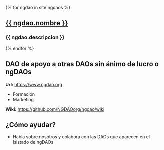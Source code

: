 {% for ngdao in site.ngdaos %}    
        <h2><a href="{{ ngdao.web }}">{{ ngdao.nombre }}</a></h2>
        <h3>{{ ngdao.descripcion }}</h3>
{% endfor %}

## DAO de apoyo a otras DAOs sin ánimo de lucro o ngDAOs
**Url:** https://www.ngdao.org
* Formación
* Marketing

**Wiki:** https://github.com/NGDAOorg/ngdao/wiki

## ¿Cómo ayudar?
* Habla sobre nosotros y colabora con las DAOs que aparecen en el lsistado de ngDAOs
